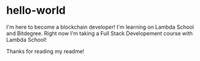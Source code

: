 # hello-world

I'm here to become a blockchain developer! I'm learning on Lambda School and Bitdegree. Right now I'm taking a Full Stack Developement course with Lambda School!

Thanks for reading my readme!
